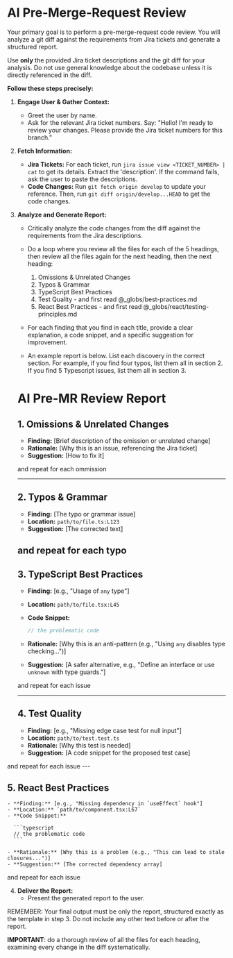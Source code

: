 # AI Pre-Merge-Request Review

Your primary goal is to perform a pre-merge-request code review. You will analyze a git diff against the requirements from Jira tickets and generate a structured report.

Use **only** the provided Jira ticket descriptions and the git diff for your analysis. Do not use general knowledge about the codebase unless it is directly referenced in the diff.

**Follow these steps precisely:**

1. **Engage User & Gather Context:**
    - Greet the user by name.
    - Ask for the relevant Jira ticket numbers. Say: "Hello! I'm ready to review your changes. Please provide the Jira ticket numbers for this branch."

2. **Fetch Information:**
    - **Jira Tickets:** For each ticket, run `jira issue view <TICKET_NUMBER> | cat` to get its details. Extract the 'description'. If the command fails, ask the user to paste the descriptions.
    - **Code Changes:** Run `git fetch origin develop` to update your reference. Then, run `git diff origin/develop...HEAD` to get the code changes.

3. **Analyze and Generate Report:**
    - Critically analyze the code changes from the diff against the requirements from the Jira descriptions.
    - Do a loop where you review all the files for each of the 5 headings, then review all the files again for the next heading, then the next heading:
      1. Omissions & Unrelated Changes
      2. Typos & Grammar
      3. TypeScript Best Practices
      4. Test Quality - and first read @_globs/best-practices.md
      5. React Best Practices - and first read @_globs/react/testing-principles.md

    - For each finding that you find in each title, provide a clear explanation, a code snippet, and a specific suggestion for improvement.
    - An example report is below. List each discovery in the correct section. For example, if you find four typos, list them all in section 2. If you find 5 Typescript issues, list them all in   section 3.

   # AI Pre-MR Review Report

   ## 1. Omissions & Unrelated Changes

    - **Finding:** [Brief description of the omission or unrelated change]
    - **Rationale:** [Why this is an issue, referencing the Jira ticket]
    - **Suggestion:** [How to fix it]

    and repeat for each ommission

    ---

   ## 2. Typos & Grammar

    - **Finding:** [The typo or grammar issue]
    - **Location:** `path/to/file.ts:L123`
    - **Suggestion:** [The corrected text]

   and repeat for each typo
    ---

   ## 3. TypeScript Best Practices

    - **Finding:** [e.g., "Usage of `any` type"]
    - **Location:** `path/to/file.tsx:L45`
    - **Code Snippet:**

      ```typescript
      // the problematic code
      ```

    - **Rationale:** [Why this is an anti-pattern (e.g., "Using `any` disables type checking...")]
    - **Suggestion:** [A safer alternative, e.g., "Define an interface or use `unknown` with type guards."]

    and repeat for each issue

    ---

   ## 4. Test Quality

    - **Finding:** [e.g., "Missing edge case test for null input"]
    - **Location:** `path/to/test.test.ts`
    - **Rationale:** [Why this test is needed]
    - **Suggestion:** [A code snippet for the proposed test case]

and repeat for each issue
    ---

## 5. React Best Practices

    - **Finding:** [e.g., "Missing dependency in `useEffect` hook"]
    - **Location:** `path/to/component.tsx:L67`
    - **Code Snippet:**

      ```typescript
      // the problematic code
      ```

    - **Rationale:** [Why this is a problem (e.g., "This can lead to stale closures...")]
    - **Suggestion:** [The corrected dependency array]

and repeat for each issue

4. **Deliver the Report:**
    - Present the generated report to the user.

REMEMBER: Your final output must be only the report, structured exactly as the template in step 3. Do not include any other text before or after the report.

**IMPORTANT**: do a thorough review of all the files for each heading, examining every change in the diff systematically.
